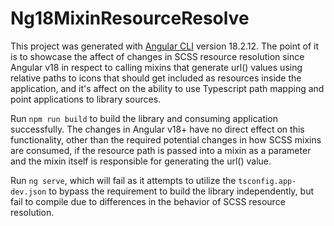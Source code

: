 # Ng18MixinResourceResolve

This project was generated with [Angular CLI](https://github.com/angular/angular-cli) version 18.2.12. The point of it is to
showcase the affect of changes in
SCSS resource resolution since Angular v18 in respect to calling mixins that generate url() values using relative paths
to icons that should get included as resources inside the application, and it's affect on the ability to use Typescript
path mapping and point applications to library sources.

Run `npm run build` to build the library and consuming application successfully. The changes in Angular v18+ have no
direct effect on this functionality, other than the required potential changes in how SCSS mixins are consumed, if the
resource path is passed into a mixin as a parameter and the mixin itself is responsible for generating the url() value.

Run `ng serve`, which will fail as it attempts to utilize the `tsconfig.app-dev.json` to bypass the requirement to build
the library independently, but fail to compile due to differences in the behavior of SCSS resource resolution.
